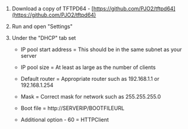 1. Download a copy of TFTPD64 - [https://github.com/PJO2/tftpd64](https://github.com/PJO2/tftpd64)
2. Run and open "Settings"
2. Under the "DHCP" tab set

    * IP pool start address = This should be in the same subnet as your server

    * IP pool size = At least as large as the number of clients

    * Default router = Appropriate router such as 192.168.1.1 or 192.168.1.254

    * Mask = Correct mask for network such as 255.255.255.0

    * Boot file = http://SERVERIP/BOOTFILEURL 

    * Additional option - 60 = HTTPClient
